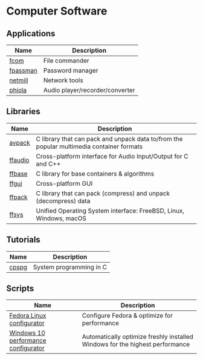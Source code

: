 # Computer Software

## Applications

| Name | Description |
| --- | --- |
| [fcom](https://github.com/stsaz/fcom)          | File commander |
| [fpassman](https://github.com/stsaz/fpassman)  | Password manager |
| [netmill](https://github.com/stsaz/netmill)    | Network tools |
| [phiola](https://github.com/stsaz/phiola)      | Audio player/recorder/converter |

## Libraries

| Name | Description |
| --- | --- |
| [avpack](https://github.com/stsaz/avpack)   | C library that can pack and unpack data to/from the popular multimedia container formats |
| [ffaudio](https://github.com/stsaz/ffaudio) | Cross-platform interface for Audio Input/Output for C and C++ |
| [ffbase](https://github.com/stsaz/ffbase)   | C library for base containers & algorithms |
| [ffgui](https://github.com/stsaz/ffgui)     | Cross-platform GUI |
| [ffpack](https://github.com/stsaz/ffpack)   | C library that can pack (compress) and unpack (decompress) data |
| [ffsys](https://github.com/stsaz/ffsys)     | Unified Operating System interface: FreeBSD, Linux, Windows, macOS |

## Tutorials

| Name | Description |
| --- | --- |
| [cpspg](https://github.com/stsaz/cpspg) | System programming in C |

## Scripts

| Name | Description |
| --- | --- |
| [Fedora Linux configurator](pc/linux-config.sh) | Configure Fedora & optimize for performance |
| [Windows 10 performance configurator](pc/windows10-performance.cmd) | Automatically optimize freshly installed Windows for the highest performance |
